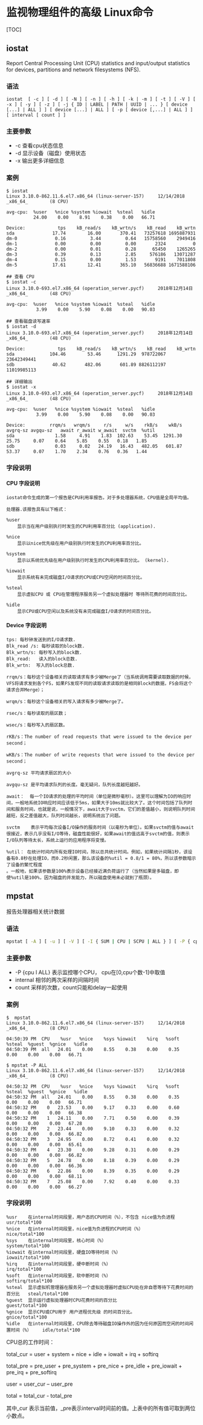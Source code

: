 # 监视物理组件的高级 Linux命令

[TOC]

## iostat

Report Central Processing Unit (CPU) statistics and input/output statistics for devices, partitions and network filesystems (NFS).

### 语法

```
iostat  [ -c ] [ -d ] [ -N ] [ -n ] [ -h ] [ -k | -m ] [ -t ] [ -V ] [ -x ] [ -y ] [ -z ] [ -j { ID | LABEL | PATH | UUID | ... } [ device [...] | ALL ] ] [ device [...] | ALL ] [ -p [ device [,...] | ALL ] ] [ interval [ count ] ]
```

### 主要参数

- -c 查看cpu状态信息
- -d 显示设备（磁盘）使用状态
- -x  输出更多详细信息

### 案例

```shell
$ iostat 
Linux 3.10.0-862.11.6.el7.x86_64 (linux-server-157)     12/14/2018      _x86_64_        (8 CPU)

avg-cpu:  %user   %nice %system %iowait  %steal   %idle
          24.00    0.00    8.91    0.38    0.00   66.71

Device:            tps    kB_read/s    kB_wrtn/s    kB_read    kB_wrtn
sda              17.74        16.00       370.41   73257618 1695887931
dm-0              0.16         3.44         0.64   15758560    2949416
dm-1              0.00         0.00         0.00       2324          0
dm-2              0.00         0.01         0.28      65450    1265265
dm-3              0.39         0.13         2.85     576186   13071287
dm-4              0.15         0.00         1.53       9191    7011808
dm-5             17.61        12.41       365.10   56836688 1671588106 

## 查看 CPU
$ iostat -c
Linux 3.10.0-693.el7.x86_64 (operation_server.pycf)     2018年12月14日  _x86_64_        (48 CPU)

avg-cpu:  %user   %nice %system %iowait  %steal   %idle
           3.99    0.00    5.90    0.08    0.00   90.03

## 查看磁盘读写速率
$ iostat -d
Linux 3.10.0-693.el7.x86_64 (operation_server.pycf)     2018年12月14日  _x86_64_        (48 CPU)

Device:            tps    kB_read/s    kB_wrtn/s    kB_read    kB_wrtn
sda             104.46        53.46      1291.29  978722067 23642349441
sdb              40.62       482.06       601.89 8826112197 11019985113

## 详细输出
$ iostat -x
Linux 3.10.0-693.el7.x86_64 (operation_server.pycf)     2018年12月14日  _x86_64_        (48 CPU)

avg-cpu:  %user   %nice %system %iowait  %steal   %idle
           3.99    0.00    5.90    0.08    0.00   90.03

Device:         rrqm/s   wrqm/s     r/s     w/s    rkB/s    wkB/s avgrq-sz avgqu-sz   await r_await w_await  svctm  %util
sda               1.58     4.91    1.83  102.63    53.45  1291.30    25.75     0.07    0.64    5.85    0.55   0.18   1.85
sdb               0.03     0.02   24.19   16.43   482.05   601.87    53.37     0.07    1.70    2.34    0.76   0.36   1.44
```

### 字段说明

#### CPU 字段说明

```
iostat命令生成的第一个报告是CPU利用率报告。对于多处理器系统，CPU值是全局平均值。

处理器.该报告具有以下格式：

%user
	显示当在用户级别执行时发生的CPU利用率百分比 (application).

%nice
	显示以nice优先级在用户级别执行时发生的CPU利用率百分比。

%system
	显示以系统优先级在用户级别执行时发生的CPU利用率百分比。 (kernel).

%iowait
	显示系统有未完成磁盘I/O请求的CPU或CPU空闲的时间百分比。

%steal
	显示虚拟CPU 或 CPU在管理程序服务另一个虚拟处理器时 等待所花费的时间百分比。

%idle
	显示CPU或CPU空闲以及系统没有未完成磁盘I/O请求的时间百分比。
```

#### Device 字段说明

    tps: 每秒钟发送到的I/O请求数.
    Blk_read /s: 每秒读取的block数.
    Blk_wrtn/s: 每秒写入的block数.
    Blk_read:   读入的block总数.
    Blk_wrtn:  写入的block总数.
    
    rrqm/s：每秒这个设备相关的读取请求有多少被Merge了（当系统调用需要读取数据的时候，VFS将请求发到各个FS，如果FS发现不同的读取请求读取的是相同Block的数据，FS会将这个请求合并Merge）；
    
    wrqm/s：每秒这个设备相关的写入请求有多少被Merge了。
    
    rsec/s：每秒读取的扇区数；
    
    wsec/s：每秒写入的扇区数。
    
    rKB/s：The number of read requests that were issued to the device per second；
    
    wKB/s：The number of write requests that were issued to the device per second；
    
    avgrq-sz 平均请求扇区的大小
    
    avgqu-sz 是平均请求队列的长度。毫无疑问，队列长度越短越好。
    
    await：  每一个IO请求的处理的平均时间（单位是微秒毫秒）。这里可以理解为IO的响应时间，一般地系统IO响应时间应该低于5ms，如果大于10ms就比较大了。这个时间包括了队列时间和服务时间，也就是说，一般情况下，await大于svctm，它们的差值越小，则说明队列时间越短，反之差值越大，队列时间越长，说明系统出了问题。
             
    svctm    表示平均每次设备I/O操作的服务时间（以毫秒为单位）。如果svctm的值与await很接近，表示几乎没有I/O等待，磁盘性能很好，如果await的值远高于svctm的值，则表示I/O队列等待太长，系统上运行的应用程序将变慢。
    
    %util： 在统计时间内所有处理IO时间，除以总共统计时间。例如，如果统计间隔1秒，该设备有0.8秒在处理IO，而0.2秒闲置，那么该设备的%util = 0.8/1 = 80%，所以该参数暗示了设备的繁忙程度
    。一般地，如果该参数是100%表示设备已经接近满负荷运行了（当然如果是多磁盘，即使%util是100%，因为磁盘的并发能力，所以磁盘使用未必就到了瓶颈）。


## mpstat

报告处理器相关统计数据

### 语法

```bash
mpstat [ -A ] [ -u ] [ -V ] [ -I { SUM | CPU | SCPU | ALL } ] [ -P { cpu [,...] | ON | ALL } ] [ interval [ count ] ]
```

### 主要参数

- -P {cpu l ALL}     表示监控哪个CPU， cpu在[0,cpu个数-1]中取值
- internal                相邻的两次采样的间隔时间
- count                   采样的次数，count只能和delay一起使用

### 案例

```
$  mpstat 
Linux 3.10.0-862.11.6.el7.x86_64 (linux-server-157)     12/14/2018      _x86_64_        (8 CPU)

04:50:39 PM  CPU    %usr   %nice    %sys %iowait    %irq   %soft  %steal  %guest  %gnice   %idle
04:50:39 PM  all   24.01    0.00    8.55    0.38    0.00    0.35    0.00    0.00    0.00   66.71

$ mpstat -P ALL 
Linux 3.10.0-862.11.6.el7.x86_64 (linux-server-157)     12/14/2018      _x86_64_        (8 CPU)

04:50:32 PM  CPU    %usr   %nice    %sys %iowait    %irq   %soft  %steal  %guest  %gnice   %idle
04:50:32 PM  all   24.01    0.00    8.55    0.38    0.00    0.35    0.00    0.00    0.00   66.71
04:50:32 PM    0   23.53    0.00    9.17    0.33    0.00    0.60    0.00    0.00    0.00   66.38
04:50:32 PM    1   24.11    0.00    7.71    0.50    0.00    0.39    0.00    0.00    0.00   67.28
04:50:32 PM    2   23.44    0.00    9.10    0.33    0.00    0.32    0.00    0.00    0.00   66.82
04:50:32 PM    3   24.95    0.00    8.72    0.41    0.00    0.32    0.00    0.00    0.00   65.61
04:50:32 PM    4   23.30    0.00    9.28    0.31    0.00    0.29    0.00    0.00    0.00   66.82
04:50:32 PM    5   24.78    0.00    8.18    0.39    0.00    0.29    0.00    0.00    0.00   66.36
04:50:32 PM    6   22.86    0.00    8.39    0.35    0.00    0.29    0.00    0.00    0.00   68.11
04:50:32 PM    7   25.08    0.00    7.92    0.40    0.00    0.33    0.00    0.00    0.00   66.27
```

### 字段说明

```
%usr	在internal时间段里，用户态的CPU时间（%），不包含 nice值为负进程	usr/total*100
%nice	在internal时间段里，nice值为负进程的CPU时间（%）	             nice/total*100
%sys	在internal时间段里，核心时间（%）							    system/total*100
%iowait	在internal时间段里，硬盘IO等待时间（%）						   iowait/total*100
%irq	在internal时间段里，硬中断时间（%）								irq/total*100
%soft	在internal时间段里，软中断时间（%）								softirq/total*100
%steal	显示虚拟机管理器在服务另一个虚拟处理器时虚拟CPU处在非自愿等待下花费时间的百分比	steal/total*100
%guest	显示运行虚拟处理器时CPU花费时间的百分比									guest/total*100
%gnice	显示CPU或CPU用于 用户进程优先级 的时间百分比。							    gnice/total*100
%idle	在internal时间段里，CPU除去等待磁盘IO操作外的因为任何原因而空闲的时间闲置时间（%）	idle/total*100
```



CPU总的工作时间：

total_cur = user + system + nice + idle + iowait + irq + softirq

total_pre = pre_user + pre_system + pre_nice + pre_idle + pre_iowait + pre_irq + pre_softirq

user = user_cur – user_pre

total = total_cur - total_pre

其中_cur 表示当前值，_pre表示interval时间前的值。上表中的所有值可取到两位小数点。



